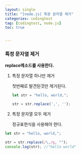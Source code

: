 ```yaml
---
layout: single
title: "[node.js] 특정 문자열 제거"
categories: codingtest
tag: [codingtest, node.js]
toc: true


---
```


### 특정 문자열 제거

**replace메소드를 사용한다.**

1. 특정 문자열 하나만 제거

   첫번째로 발견된것만 제거된다.

   ```js
   let str = "hello, world,";
   
   str = str.replace(',', '');
   
   ```

   

2. 특정 문자열 모두 제거

   정규표현식을 사용해야 한다.

```js
let str = "hello, world,";

str = str.replace(/\,/g, "");
console.log(str); //"hello world"
```


